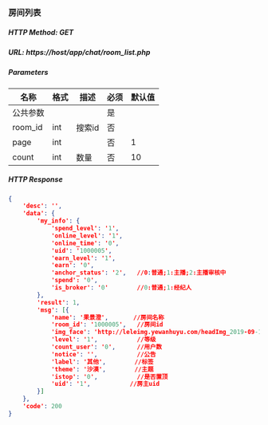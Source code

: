 ### 房间列表

##### HTTP Method: GET
##### URL: https://host/app/chat/room_list.php


#####  Parameters
名称|格式|描述|必须|默认值
---|---|---|---|---
公共参数|||是|
room_id|int|搜索id|否|
page|int||否|1
count|int|数量|否|10


##### HTTP Response
```json
{
	'desc': '',
	'data': {
		'my_info': {
			'spend_level': '1',
			'online_level': '1',
			'online_time': '0',
			'uid': '1000005',
			'earn_level': '1',
			'earn': '0',
			'anchor_status': '2',	//0:普通;1:主播;2:主播审核中
			'spend': '0',
			'is_broker': '0'		//0:普通;1:经纪人
		},
		'result': 1,
		'msg': [{
			'name': '果景澄',       //房间名称
			'room_id': '1000005',   //房间id
			'img_face': 'http://leleimg.yewanhuyu.com/headImg_2019-09-14_images_5525350_1568469135122.jpg', //房间封面图
			'level': '1',           //等级
			'count_user': '0',      //用户数
			'notice': '',           //公告
			'label': '其他',        //标签
			'theme': '沙漠',        //主题
			'istop': '0',           //是否置顶
			'uid': '1',           //房主uid
		}]
	},
	'code': 200
}
```